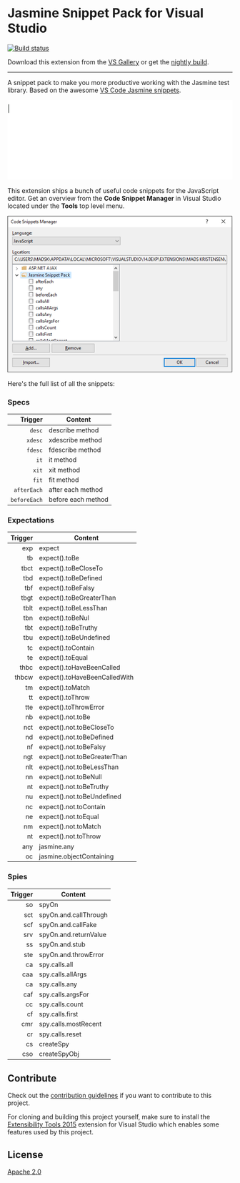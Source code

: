 ﻿# Jasmine Snippet Pack for Visual Studio

[![Build status](https://ci.appveyor.com/api/projects/status/ws4nxf1ypue4xwy3?svg=true)](https://ci.appveyor.com/project/madskristensen/jasminesnippetpack)

Download this extension from the
[VS Gallery](https://visualstudiogallery.msdn.microsoft.com/423eb4a3-215f-4a8f-9287-1512618ffda3)
or get the
[nightly build](http://vsixgallery.com/extension/4b57f448-ba2e-4404-a0f7-ab1fac14daba/).

-----------------------------------------

A snippet pack to make you more productive working with the
Jasmine test library. Based on the awesome
[VS Code Jasmine snippets](https://github.com/xabikos/vscode-jasmine).

![Snippets demo](art/animation.gif)

This extension ships a bunch of useful code snippets for
the JavaScript editor. Get an overview from the
**Code Snippet Manager** in Visual Studio located under
the **Tools** top level menu.

![Snippet manager](art/snippet-manager.png)

Here's the full list of all the snippets:

### Specs
| Trigger      | Content |
| -------:     | ------- |
| `desc`      | describe method |
| `xdesc`     | xdescribe method |
| `fdesc`     | fdescribe method |
| `it`        | it method |
| `xit`       | xit method |
| `fit`       | fit method |
| `afterEach` | after each method |
| `beforeEach`| before each method |

### Expectations
| Trigger  | Content |
| -------: | ------- |
| exp 	   | expect |
| tb      | expect().toBe |
| tbct    | expect().toBeCloseTo |
| tbd     | expect().toBeDefined |
| tbf     | expect().toBeFalsy |
| tbgt    | expect().toBeGreaterThan |
| tblt    | expect().toBeLessThan |
| tbn     | expect().toBeNul |
| tbt     | expect().toBeTruthy |
| tbu     | expect().toBeUndefined |
| tc      | expect().toContain |
| te      | expect().toEqual |
| thbc    | expect().toHaveBeenCalled |
| thbcw   | expect().toHaveBeenCalledWith |
| tm      | expect().toMatch |
| tt      | expect().toThrow |
| tte     | expect().toThrowError |
| nb      | expect().not.toBe |
| nct     | expect().not.toBeCloseTo |
| nd      | expect().not.toBeDefined |
| nf      | expect().not.toBeFalsy |
| ngt     | expect().not.toBeGreaterThan |
| nlt     | expect().not.toBeLessThan |
| nn      | expect().not.toBeNull |
| nt      | expect().not.toBeTruthy |
| nu      | expect().not.toBeUndefined |
| nc      | expect().not.toContain |
| ne      | expect().not.toEqual |
| nm      | expect().not.toMatch |
| nt      | expect().not.toThrow |
| any     | jasmine.any |
| oc      | jasmine.objectContaining |

### Spies
| Trigger  | Content |
| -------: | ------- |
|so       | spyOn |
|sct      | spyOn.and.callThrough |
|scf      | spyOn.and.callFake |
|srv      | spyOn.and.returnValue |
|ss       | spyOn.and.stub |
|ste      | spyOn.and.throwError |
|ca       | spy.calls.all |
|caa      | spy.calls.allArgs |
|ca       | spy.calls.any |
|caf      | spy.calls.argsFor |
|cc       | spy.calls.count |
|cf       | spy.calls.first |
|cmr      | spy.calls.mostRecent |
|cr       | spy.calls.reset |
|cs       | createSpy |
|cso      | createSpyObj |

## Contribute
Check out the [contribution guidelines](.github/CONTRIBUTING.md)
if you want to contribute to this project.

For cloning and building this project yourself, make sure
to install the
[Extensibility Tools 2015](https://visualstudiogallery.msdn.microsoft.com/ab39a092-1343-46e2-b0f1-6a3f91155aa6)
extension for Visual Studio which enables some features
used by this project.

## License
[Apache 2.0](LICENSE)